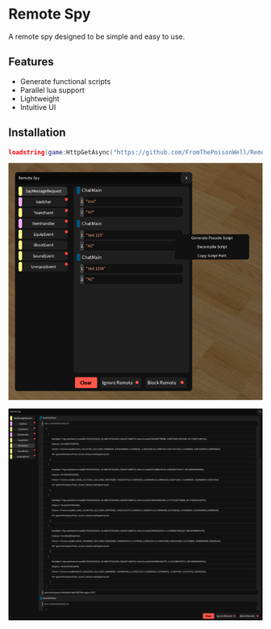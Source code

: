 # Remote Spy

A remote spy designed to be simple and easy to use.

## Features
* Generate functional scripts
* Parallel lua support
* Lightweight
* Intuitive UI

## Installation
```lua
loadstring(game:HttpGetAsync("https://github.com/FromThePoisonWell/RemoteSpy/releases/latest/download/init.lua"))()
```

![Compact version of resizable UI](UI1.png)

![Enlarged version of UI](UI2.png)